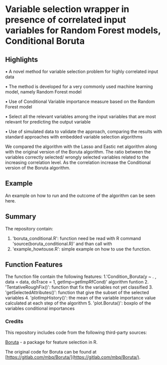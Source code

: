 # Variable selection wrapper in presence of correlated input variables for Random Forest models, Conditional Boruta
## Highlights
• A novel method for variable selection problem for highly correlated input data

• The method is developed for a very commonly used machine learning model, namely Random Forest model

• Use of Conditional Variable importance measure based on the Random Forest model

• Select all the relevant variables among the input variables that are most relevant for predicting the output variable

• Use of simulated data to validate the approach, comparing the results with standard approaches with embedded variable selection algorithms

We compared the algorithm with the Lasso and Eastic net algorithm along with the original version of the Boruta algorithm. The ratio between the variables correctly selected/ wrongly selected variables related to the increasing correlation level. As the correlation increase the Conditional version of the Boruta algorithm.


## Example 
An example on how to run and the outcome of the algorithm can be seen here.

## Summary
The repository contain:
1. 'boruta_conditional.R': function need be read with R command 'source(boruta_conditional.R)' and than call with 
2. 'example_howtouse.R': simple example on how to use the function. 

## Function Features
The function file contain the following features:
1.'Condition_Boruta(y ~ . , data = data, doTrace = 1, getImp=getImpRfCond)' algorithm funtion
2. 'TentativeRoughFix()': function that fix the variables not yet classified
3. 'getSelectedAttributes()': function that give the subset of the selected variables
4. 'plotImpHistory()': the mean of the variable importance value calculated at each step of the algorithm
5. 'plot.Boruta()': boxplo of the variables conditional importances


### Credits
This repository includes code from the following third-party sources:

[Boruta](https://cran.r-project.org/web/packages/Boruta/index.html) - a package for feature selection in R. 

The original code for Boruta can be found at [https://gitlab.com/mbq/Boruta/](https://gitlab.com/mbq/Boruta/).

